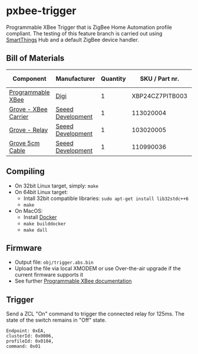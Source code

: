 # pxbee-trigger

Programmable XBee Trigger that is ZigBee Home Automation profile compliant. The testing of this feature branch is carried out using [SmartThings](https://www.smartthings.com) Hub and a default ZigBee device handler.

## Bill of Materials

|  Component    | Manufacturer  | Quantity | SKU / Part nr. | Mandatory / Optional |
| ------------- | ------------- | -------- | -------------- | -------------------- |
| [Programmable XBee](https://www.digi.com/products/xbee-rf-solutions/rf-modules/xbee-zigbee#partnumbers) | [Digi](https://www.digi.com) | 1 | XBP24CZ7PITB003 | M |
| [Grove - XBee Carrier](https://www.seeedstudio.com/Grove-XBee-Carrier-p-905.html) | [Seeed Development](https://www.seeedstudio.com/) | 1 | 113020004 | O |
| [Grove - Relay](https://www.seeedstudio.com/Grove-Relay-p-769.html) | [Seeed Development](https://www.seeedstudio.com/) | 1 | 103020005 | O |
| [Grove 5cm Cable](https://www.seeedstudio.com/Grove-Universal-4-Pin-Buckled-5cm-Cable-(5-PCs-Pack)-p-925.html) | [Seeed Development](https://www.seeedstudio.com/) | 1 | 110990036 | O |

## Compiling

- On 32bit Linux target, simply: `make`
- On 64bit Linux target:
    - Intall 32bit compatible libraries: `sudo apt-get install lib32stdc++6`
    - `make`
- On MacOS:
    - Install [Docker](https://www.docker.com)
    - `make builddocker`
    - `make dall`

## Firmware

- Output file: `obj/trigger.abs.bin`
- Upload the file via local XMODEM or use Over-the-air upgrade if the current firmware supports it
- See further [Programmable XBee documentation](http://xbee-sdk-doc.readthedocs.io)

## Trigger

Send a ZCL "On" command to trigger the connected relay for 125ms. The state of the switch remains in "Off" state.

```
Endpoint: 0xEA,
clusterId: 0x0006,
profileId: 0x0104,
command: 0x01
```